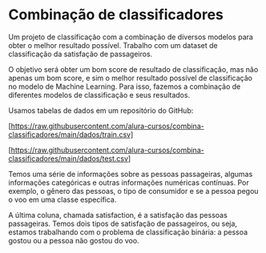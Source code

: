 # Combinação de classificadores

Um projeto de classificação com a combinação de diversos modelos para obter o melhor resultado possível. Trabalho com um dataset de classificação da satisfação de passageiros.

O objetivo será obter um bom score de resultado de classificação, mas não apenas um bom score, e sim o melhor resultado possível de classificação no modelo de Machine Learning. Para isso, fazemos a combinação de diferentes modelos de classificação e seus resultados.

Usamos tabelas de dados em um repositório do GitHub:

[https://raw.githubusercontent.com/alura-cursos/combina-classificadores/main/dados/train.csv]

[https://raw.githubusercontent.com/alura-cursos/combina-classificadores/main/dados/test.csv]

Temos uma série de informações sobre as pessoas passageiras, algumas informações categóricas e outras informações numéricas contínuas. Por exemplo, o gênero das pessoas, o tipo de consumidor e se a pessoa pegou o voo em uma classe específica.

A última coluna, chamada satisfaction, é a satisfação das pessoas passageiras. Temos dois tipos de satisfação de passageiros, ou seja, estamos trabalhando com o problema de classificação binária: a pessoa gostou ou a pessoa não gostou do voo.
